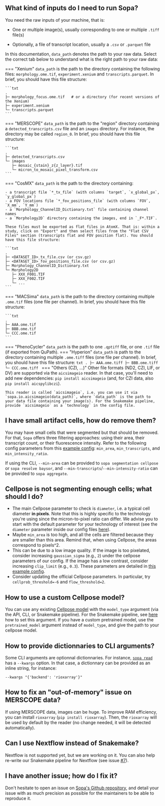 ## What kind of inputs do I need to run Sopa?

You need the raw inputs of your machine, that is:

- One or multiple image(s), usually corresponding to one or multiple `.tiff` file(s)

- Optionally, a file of transcript location, usually a `.csv` or `.parquet` file

In this documentation, `data_path` denotes the path to your raw data. Select the correct tab below to understand what is the right path to your raw data:

=== "Xenium"
    `data_path` is the path to the directory containing the following files: `morphology.ome.tif`, `experiment.xenium` and `transcripts.parquet`. In brief, you should have this file structure:

    ```txt
    .
    ├─ morphology_focus.ome.tif   # or a directory (for recent versions of the Xenium)
    ├─ experiment.xenium
    └─ transcripts.parquet
    ```

=== "MERSCOPE"
    `data_path` is the path to the "region" directory containing a `detected_transcripts.csv` file and an `images` directory. For instance, the directory may be called `region_0`. In brief, you should have this file structure:

    ```txt
    .
    ├─ detected_transcripts.csv
    └─ images
       ├─ mosaic_{stain}_z{z_layer}.tif
       └─ micron_to_mosaic_pixel_transform.csv
    ```
=== "CosMX"
    `data_path` is the path to the directory containing:

    - a transcript file `*_tx_file` (with columns `target`, `x_global_px`, `y_global_px`)
    - a FOV locations file `*_fov_positions_file` (with columns `FOV`, `X_mm`, `Y_mm`)
    - a `Morphology_ChannelID_Dictionary.txt` file containing channel names
    - a `Morphology2D` directory containing the images, end in `_F*.TIF`.

    These files must be exported as flat files in AtomX. That is: within a study, click on "Export" and then select files from the "Flat CSV Files" section (transcripts flat and FOV position flat). You should have this file structure:

    ```txt
    .
    ├─ <DATASET_ID>_tx_file.csv (or csv.gz)
    ├─ <DATASET_ID>_fov_positions_file.csv (or csv.gz)
    ├─ Morphology_ChannelID_Dictionary.txt
    └─ Morphology2D
       ├─ XXX_F001.TIF
       ├─ XXX_F002.TIF
       └─ ...
    ```
=== "MACSima"
    `data_path` is the path to the directory containing multiple `.ome.tif` files (one file per channel). In brief, you should have this file structure:

    ```txt
    .
    ├─ AAA.ome.tif
    ├─ BBB.ome.tif
    └─ CCC.ome.tif
    ```
=== "PhenoCycler"
    `data_path` is the path to one `.qptiff` file, or one `.tif` file (if exported from QuPath).
=== "Hyperion"
    `data_path` is path to the directory containing multiple `.ome.tiff` files (one file per channel). In brief, you should have this file structure:
    ```txt
    .
    ├─ AAA.ome.tiff
    ├─ BBB.ome.tiff
    └─ CCC.ome.tiff
    ```
=== "Others (CZI, ...)"
    Other file formats (ND2, CZI, LIF, or DV) are supported via the `aicsimageio` reader. In that case, you'll need to add new dependencies: `pip install aicsimageio` (and, for CZI data, also `pip install aicspylibczi`).

    This reader is called `aicsimageio`, i.e. you can use it via `sopa.io.aicsimageio(data_path)`, where `data_path` is the path to your data file containing your image(s). For the Snakemake pipeline, provide `aicsimageio` as a `technology` in the config file.

## I have small artifact cells, how do remove them?

You may have small cells that were segmented but that should be removed. For that, `Sopa` offers three filtering approaches: using their area, their transcript count, or their fluorescence intensity. Refer to the following config parameters from this [example config](https://github.com/gustaveroussy/sopa/blob/master/workflow/config/example_commented.yaml): `min_area`, `min_transcripts`, and `min_intensity_ratio`.

If using the CLI, `--min-area` can be provided to `sopa segmentation cellpose` or `sopa resolve baysor`, and `--min-transcripts`/`--min-intensity-ratio` can be provided to `sopa aggregate`.

## Cellpose is not segmenting enough cells; what should I do?

- The main Cellpose parameter to check is `diameter`, i.e. a typical cell diameter **in pixels**. Note that this is highly specific to the technology you're using since the micron-to-pixel ratio can differ. We advise you to start with the default parameter for your technology of interest (see the `diameter` parameter inside our config files [here](https://github.com/gustaveroussy/sopa/tree/master/workflow/config)).
- Maybe `min_area` is too high, and all the cells are filtered because they are smaller than this area. Remind that, when using Cellpose, the areas correspond to pixels^2.
- This can be due to a low image quality. If the image is too pixelated, consider increasing `gaussian_sigma` (e.g., `2`) under the cellpose parameters of our config. If the image has a low contrast, consider increasing `clip_limit` (e.g., `0.3`). These parameters are detailed in [this example config](https://github.com/gustaveroussy/sopa/blob/master/workflow/config/example_commented.yaml).
- Consider updating the official Cellpose parameters. In particular, try `cellprob_threshold=-6` and `flow_threshold=2`.

## How to use a custom Cellpose model?

You can use any existing [Cellpose model](https://cellpose.readthedocs.io/en/latest/models.html) with the `model_type` argument (via the API, CLI, or Snakemake pipeline). For the Snakemake pipeline, see [here](https://github.com/gustaveroussy/sopa/blob/master/workflow/config/example_commented.yaml) how to set this argument.
If you have a custom pretrained model, use the `pretrained_model` argument instead of `model_type`, and give the path to your cellpose model.

## How to provide dictionnaries to CLI arguments?

Some CLI arguments are optionnal dictionnaries. For instance, [`sopa read`](../cli/#sopa-read) has a `--kwargs` option. In that case, a dictionnary can be provided as an inline string, for instance:

`--kwargs "{'backend': 'rioxarray'}"`

## How to fix an "out-of-memory" issue on MERSCOPE data?

If using MERSCOPE data, images can be huge. To improve RAM efficiency, you can install `rioxarray` (`pip install rioxarray`). Then, the `rioxarray` will be used by default by the reader (no change needed, it will be detected automatically).

## Can I use Nextflow instead of Snakemake?

Nextflow is not supported yet, but we are working on it. You can also help re-write our Snakemake pipeline for Nextflow (see issue [#7](https://github.com/gustaveroussy/sopa/issues/7)).

## I have another issue; how do I fix it?

Don't hesitate to open an issue on [Sopa's Github repository](https://github.com/gustaveroussy/sopa/issues), and detail your issue with as much precision as possible for the maintainers to be able to reproduce it.
